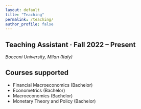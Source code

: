 ```yaml
---
layout: default
title: "Teaching"
permalink: /teaching/
author_profile: false
---
```


## Teaching Assistant · Fall 2022 – Present

*Bocconi University, Milan (Italy)*

## Courses supported

- Financial Macroeconomics (Bachelor)
- Econometrics (Bachelor)
- Macroeconomics (Bachelor)
- Monetary Theory and Policy (Bachelor) 
